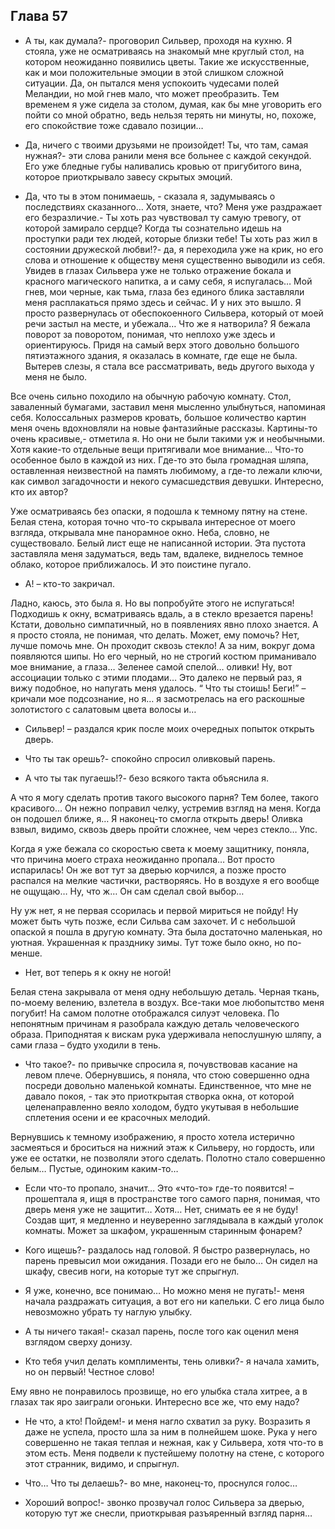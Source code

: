 ## Глава 57

- А ты, как думала?- проговорил Сильвер, проходя на кухню. Я стояла, уже не осматриваясь на знакомый мне круглый стол,
  на котором неожиданно появились цветы. Такие же искусственные, как и мои положительные эмоции в этой слишком сложной
  ситуации. Да, он пытался меня успокоить чудесами полей Меландии, но мой гнев мало, что может преобразить. Тем временем
  я уже сидела за столом, думая, как бы мне уговорить его пойти со мной обратно, ведь нельзя терять ни минуты, но,
  похоже, его спокойствие тоже сдавало позиции…

- Да, ничего с твоими друзьями не произойдет! Ты, что там, самая нужная?- эти слова ранили меня все больнее с каждой
  секундой. Его уже бледные губы наливались кровью от пригубитого вина, которое приоткрывало завесу скрытых эмоций.

- Да, что ты в этом понимаешь, - сказала я, задумываясь о последствиях сказанного… Хотя, знаете, что? Меня уже
  раздражает его безразличие.- Ты хоть раз чувствовал ту самую тревогу, от которой замирало сердце? Когда ты сознательно
  идешь на проступки ради тех людей, которые близки тебе! Ты хоть раз жил в состоянии дружеской любви!?- да, я
  переходила уже на крик, но его слова и отношение к обществу меня существенно выводили из себя. Увидев в глазах
  Сильвера уже не только отражение бокала и красного магического напитка, а и саму себя, я испугалась… Мой гнев, мои
  черные, как тьма, глаза без единого блика заставляли меня расплакаться прямо здесь и сейчас. И у них это вышло. Я
  просто развернулась от обеспокоенного Сильвера, который от моей речи застыл на месте, и убежала… Что же я натворила? Я
  бежала поворот за поворотом, понимая, что неплохо уже здесь и ориентируюсь. Придя на самый верх этого довольно
  большого пятиэтажного здания, я оказалась в комнате, где еще не была. Вытерев слезы, я стала все рассматривать, ведь
  другого выхода у меня не было.

Все очень сильно походило на обычную рабочую комнату. Стол, заваленный бумагами, заставил меня мысленно улыбнуться,
напоминая себя. Колоссальных размеров кровать, большое количество картин меня очень вдохновляли на новые фантазийные
рассказы. Картины-то очень красивые,- отметила я. Но они не были такими уж и необычными. Хотя какие-то отдельные вещи
притягивали мое внимание… Что-то особенное было в каждой из них. Где-то это была громадная шляпа, оставленная
неизвестной на память любимому, а где-то лежали ключи, как символ загадочности и некого сумасшедствия девушки.
Интересно, кто их автор?

Уже осматриваясь без опаски, я подошла к темному пятну на стене. Белая стена, которая точно что-то скрывала интересное
от моего взгляда, открывала мне панорамное окно. Неба, словно, не существовало. Белый лист еще не написанной истории.
Эта пустота заставляла меня задуматься, ведь там, вдалеке, виднелось темное облако, которое приближалось. И это поистине
пугало.

- А! – кто-то закричал.

Ладно, каюсь, это была я. Но вы попробуйте этого не испугаться! Подходишь к окну, всматриваясь вдаль, а в стекло
врезается парень! Кстати, довольно симпатичный, но в появлениях явно плохо знается. А я просто стояла, не понимая, что
делать. Может, ему помочь? Нет, лучше помочь мне. Он проходит сквозь стекло! А за ним, вокруг дома появляются шипы. Но
его черный, но не строгий костюм приманивало мое внимание, а глаза… Зеленее самой спелой… оливки! Ну, вот ассоциации
только с этими плодами… Это далеко не первый раз, я вижу подобное, но напугать меня удалось. “ Что ты стоишь! Беги!” –
кричали мое подсознание, но я… я засмотрелась на его раскошные золотистого с салатовым цвета волосы и…

- Сильвер! – раздался крик после моих очередных попыток открыть дверь.

- Что ты так орешь?- спокойно спросил оливковый парень.

- А что ты так пугаешь!?- безо всякого такта объяснила я.

А что я могу сделать против такого высокого парня? Тем более, такого красивого… Он нежно поправил челку, устремив взгляд
на меня. Когда он подошел ближе, я… Я наконец-то смогла открыть дверь! Оливка взвыл, видимо, сквозь дверь пройти
сложнее, чем через стекло… Упс.

Когда я уже бежала со скоростью света к моему защитнику, поняла, что причина моего страха неожиданно пропала… Вот просто
испарилась! Он же вот тут за дверью корчился, а позже просто распался на мелкие частички, растворяясь. Но в воздухе я
его вообще не ощущаю… Ну, что ж… Он сам сделал свой выбор…

Ну уж нет, я не первая ссорилась и первой мириться не пойду! Ну может быть чуть позже, если Сильва сам захочет. И с
небольшой опаской я пошла в другую комнату. Эта была достаточно маленькая, но уютная. Украшенная к празднику зимы. Тут
тоже было окно, но по-менше.

- Нет, вот теперь я к окну не ногой!

Белая стена закрывала от меня одну небольшую деталь. Черная ткань, по-моему велению, взлетела в воздух. Все-таки мое
любопытство меня погубит! На самом полотне отображался силуэт человека. По непонятным причинам я разобрала каждую деталь
человеческого образа. Приподнятая к вискам рука удерживала непослушную шляпу, а сами глаза – будто уходили в тень.

- Что такое?- по привычке спросила я, почувствовав касание на левом плече. Обернувшись, я поняла, что стою совершенно
  одна посреди довольно маленькой комнаты. Единственное, что мне не давало покоя, - так это приоткрытая створка окна, от
  которой целенаправленно веяло холодом, будто укутывая в небольшие сплетения осени и ее красочных мелодий.

Вернувшись к темному изображению, я просто хотела истерично засмеяться и броситься на нижний этаж к Сильверу, но
гордость, или уже ее остатки, не позволяли этого сделать. Полотно стало совершенно белым… Пустые, одиноким каким-то…

- Если что-то пропало, значит… Это «что-то» где-то появится! – прошептала я, ищя в пространстве того самого парня,
  понимая, что дверь меня уже не защитит… Хотя… Нет, снимать ее я не буду! Создав щит, я медленно и неуверенно
  заглядывала в каждый уголок комнаты. Может за шкафом, украшенным старинным фонарем?

- Кого ищешь?- раздалось над головой. Я быстро развернулась, но парень превысил мои ожидания. Позади его не было… Он
  сидел на шкафу, свесив ноги, на которые тут же спрыгнул.

- Я уже, конечно, все понимаю… Но можно меня не пугать!- меня начала раздражать ситуация, а вот его ни капельки. С его
  лица было невозможно убрать ту наглую улыбку.

- А ты ничего такая!- сказал парень, после того как оценил меня взглядом сверху донизу.

- Кто тебя учил делать комплименты, тень оливки?- я начала хамить, но он первый! Честное слово!

Ему явно не понравилось прозвище, но его улыбка стала хитрее, а в глазах так яро заиграли огоньки. Интересно все же, что
ему надо?

- Не что, а кто! Пойдем!- и меня нагло схватил за руку. Возразить я даже не успела, просто шла за ним в полнейшем шоке.
  Рука у него совершенно не такая теплая и нежная, как у Сильвера, хотя что-то в этом есть. Меня подвели к пустейшему
  полотну на стене, с которого этот странник, видимо, и спрыгнул.

- Что… Что ты делаешь?- во мне, наконец-то, проснулся голос…

- Хороший вопрос!- звонко прозвучал голос Сильвера за дверью, которую тут же снесли, приоткрывая разъяренный взгляд
  парня…
